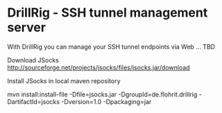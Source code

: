 DrillRig - SSH tunnel management server
=======================================

With DrillRig you can manage your SSH tunnel endpoints via Web ... TBD

Download JSocks http://sourceforge.net/projects/jsocks/files/jsocks.jar/download

Install JSocks in local maven repository

mvn install:install-file -Dfile=jsocks.jar -DgroupId=de.flohrit.drillrig -DartifactId=jsocks -Dversion=1.0 -Dpackaging=jar
